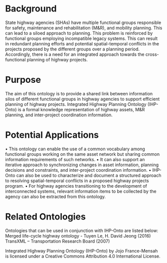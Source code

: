 # Background
State highway agencies (SHAs) have multiple functional groups responsible for safety, maintenance and rehabilitation (M&R), and mobility planning. This can lead to a siloed approach to planning. This problem is reinforced by functional groups employing incompatible legacy systems. This can result in redundant planning efforts and potential spatial-temporal conflicts in the projects proposed by the different groups over a planning period. Accordingly, there is a need for an integrated approach towards the cross-functional planning of highway projects.


# Purpose
The aim of this ontology is to provide a shared link between information silos of different functional groups in highway agencies to support efficient planning of highway projects. Integrated Highway Planning Ontology (IHP-Onto) is a formal knowledge representation of highway assets, M&amp;R planning, and inter-project coordination information.

# Potential Applications
•	This ontology can enable the use of a common vocabulary among functional groups working on the same asset network but sharing common information requirements of such networks.
•	It can also support an iterative approach to synchronizing changes in asset information, planning decisions and constraints, and inter-project coordination information.
•	IHP-Onto can also be used to characterize and document a structured approach to resolving spatial-temporal conflicts in a proposed highway projects program.
•	For highway agencies transitioning to the development of interconnected systems, relevant information items to be collected by the agency can also be extracted from this ontology. 


# Related Ontologies
Ontologies that can be used in conjunction with IHP-Onto are listed below:
Merged life-cycle highway ontology - Tuyen Le, H. David Jeong (2016)
TransXML – Transportation Research Board (2007)

 
Integrated Highway Planning Ontology (IHP-Onto) by Jojo France-Mensah is licensed under a Creative Commons Attribution 4.0 International License.
